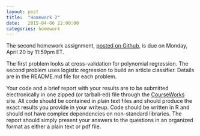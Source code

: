 ```yaml
---
layout: post
title:  "Homework 2"
date:   2015-04-06 22:00:00
categories: homework
---
```


The second homework assignment, [posted on Github](https://github.com/jhofman/msd2015/tree/master/homework/homework_2), is due on Monday, April 20 by 11:59pm ET.

The first problem looks at cross-validation for polynomial regression.
The second problem uses logistic regression to build an article classifier.
Details are in the README.md file for each problem.

Your code and a brief report with your results are to be submitted electronically in one zipped (or tarball-ed) file through the [CourseWorks](https://courseworks.columbia.edu/portal/site/APMAE4990_001_2015_1) site. All code should be contained in plain text files and should produce the exact results you provide in your writeup. Code should be written in R and should not have complex dependencies on non-standard libraries. The report should simply present your answers to the questions in an organized format as either a plain text or pdf file.
